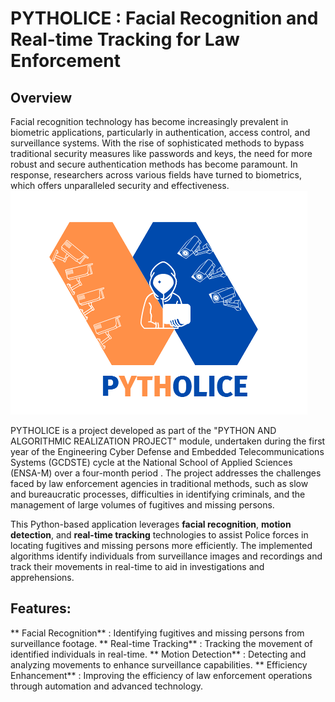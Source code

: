 # PYTHOLICE  :  Facial Recognition and Real-time Tracking for Law Enforcement
## Overview
Facial recognition technology has become increasingly prevalent in biometric applications, particularly in authentication, access control, and surveillance systems. With the rise of sophisticated methods to bypass traditional security measures like passwords and keys, the need for more robust and secure authentication methods has become paramount. In response, researchers across various fields have turned to biometrics, which offers unparalleled security and effectiveness.
![Pytholice](last.png)


PYTHOLICE is a project developed as part of the "PYTHON AND ALGORITHMIC REALIZATION PROJECT" module, undertaken during the first year of the Engineering Cyber Defense and Embedded Telecommunications Systems (GCDSTE) cycle at the National School of Applied Sciences (ENSA-M) over a four-month period . 
The project addresses the challenges faced by law enforcement agencies in traditional methods, such as slow and bureaucratic processes, difficulties in identifying criminals, and the management of large volumes of fugitives and missing persons.

This Python-based application leverages **facial recognition**, **motion detection**, and **real-time tracking** technologies to assist Police forces in locating fugitives and missing persons more efficiently. The implemented algorithms identify individuals from surveillance images and recordings and track their movements in real-time to aid in investigations and apprehensions.

## Features:

   ** Facial Recognition** : Identifying fugitives and missing persons from surveillance footage.
   ** Real-time Tracking** : Tracking the movement of identified individuals in real-time.
**    Motion Detection** : Detecting and analyzing movements to enhance surveillance capabilities.
   ** Efficiency Enhancement** : Improving the efficiency of law enforcement operations through automation and advanced technology.
